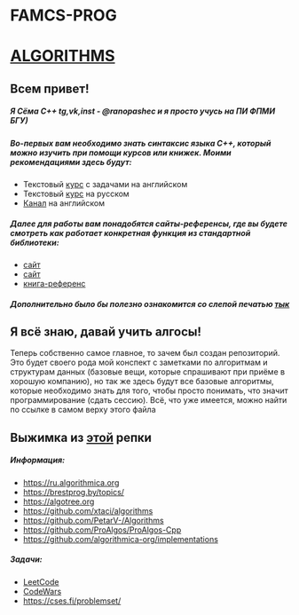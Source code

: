 
# FAMCS-PROG
# [ALGORITHMS](https://github.com/ranopashec/FAMCS-PROG/blob/main/ALGORITHMS.md)

## Всем привет!
##### Я Сёма C++ tg,vk,inst - @ranopashec и я просто учусь на ПИ ФПМИ БГУ)
##### Во-первых вам необходимо знать синтаксис языка C++, который можно изучить при помощи курсов или книжек. Моими рекомендациями здесь будут:
- Текстовый [курс](https://www.learncpp.com) с задачами на английском
- Текстовый [курс](https://ravesli.com/uroki-cpp/) на русском
- [Канал](https://www.youtube.com/playlist?list=PLlrATfBNZ98dudnM48yfGUldqGD0S4FFb) на английском
##### Далее для работы вам понадобятся сайты-референсы, где вы будете смотреть как работает конкретная функция из стандартной библиотеки:
-  [сайт](https://en.cppreference.com/w/)
-  [сайт](https://cplusplus.com/reference/)
-  [книга-референс](https://books.goalkicker.com/CPlusPlusBook/)
##### Дополнительно было бы полезно ознакомится со слепой печатью [тык](https://www.typingstudy.com/list_of_free_touch_typing_software_and_online_resources)

## Я всё знаю, давай учить алгосы!
Теперь собственно самое главное, то зачем был создан репозиторий. Это будет своего рода мой конспект с заметками по алгоритмам и структурам данных (базовые вещи, которые спрашивают при приёме в хорошую компанию), но так же здесь будут все базовые алгоритмы, которые необходимо знать для того, чтобы просто понимать, что значит программирование (сдать сессию). Всё, что уже имеется, можно найти по ссылке в самом верху этого файла


## Выжимка из [этой](https://github.com/tayllan/awesome-algorithms#websites) репки
##### Информация:
- https://ru.algorithmica.org
- https://brestprog.by/topics/
- https://algotree.org
- https://github.com/xtaci/algorithms
- https://github.com/PetarV-/Algorithms
- https://github.com/ProAlgos/ProAlgos-Cpp
- https://github.com/algorithmica-org/implementations
##### Задачи:
- [LeetCode](https://leetcode.com)
- [CodeWars](https://www.codewars.com)
- https://cses.fi/problemset/





